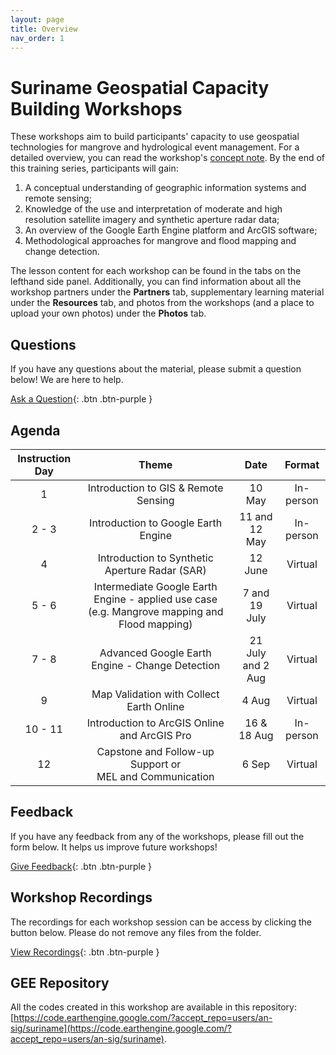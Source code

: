 ```yaml
---
layout: page
title: Overview
nav_order: 1
---
```


# Suriname Geospatial Capacity Building Workshops

These workshops aim to build participants' capacity to use geospatial technologies for mangrove and hydrological event management. For a detailed overview, you can read the workshop's [concept note](https://docs.google.com/document/d/1WQl5jF0Z6Dxy_t2KXLuVHPLlMKvXk6Sd/edit?usp=sharing&ouid=117588040825190888554&rtpof=true&sd=true). By the end of this training series, participants will gain:

1. A conceptual understanding of geographic information systems and remote sensing;
2. Knowledge of the use and interpretation of moderate and high resolution satellite imagery and synthetic aperture radar data;
3. An overview of the Google Earth Engine platform and ArcGIS software;
4. Methodological approaches for mangrove and flood mapping and change detection.

The lesson content for each workshop can be found in the tabs on the lefthand side panel. Additionally, you can find information about all the workshop partners under the **Partners** tab, supplementary learning material under the **Resources** tab, and photos from the workshops (and a place to upload your own photos) under the **Photos** tab. 

## Questions

If you have any questions about the material, please submit a question below! We are here to help.  

[Ask a Question](https://forms.gle/a7MW4PtgtmPiPoZJ9){: .btn .btn-purple }

## Agenda

| Instruction Day |                                             Theme                                             |        Date       |   Format  |
|:---------------:|:---------------------------------------------------------------------------------------------:|:-----------------:|:---------:|
|        1        |                              Introduction to GIS & Remote Sensing                             |       10 May      | In-person |
|      2 - 3      |                              Introduction to Google Earth Engine                              |   11 and 12 May   | In-person |
|        4        |                         Introduction to Synthetic Aperture Radar (SAR)                        |      12 June      |  Virtual  |
|      5 - 6      | Intermediate Google Earth Engine - applied use case (e.g. Mangrove mapping and Flood mapping) |   7 and 19 July   |  Virtual  |
|      7 - 8      |                        Advanced Google Earth Engine - Change Detection                        | 21 July and 2 Aug |  Virtual  |
|        9        |                            Map Validation with Collect Earth Online                           |       4 Aug       |  Virtual  |
|     10 - 11     |                          Introduction to ArcGIS Online and ArcGIS Pro                         |    16 & 18 Aug    | In-person |
|        12       |                   Capstone and Follow-up Support or<br>MEL and Communication                  |       6 Sep       |  Virtual  |

## Feedback

If you have any feedback from any of the workshops, please fill out the form below. It helps us improve future workshops!

[Give Feedback](https://forms.gle/8Jdm1aybL9sqzNEw6){: .btn .btn-purple }

## Workshop Recordings

The recordings for each workshop session can be access by clicking the button below. Please do not remove any files from the folder.

[View Recordings](https://drive.google.com/drive/folders/1pASYe9ovmqq2ON1tXXwXXJADCJt5U7oZ){: .btn .btn-purple }

## GEE Repository

All the codes created in this workshop are available in this repository: [https://code.earthengine.google.com/?accept_repo=users/an-sig/suriname](https://code.earthengine.google.com/?accept_repo=users/an-sig/suriname).